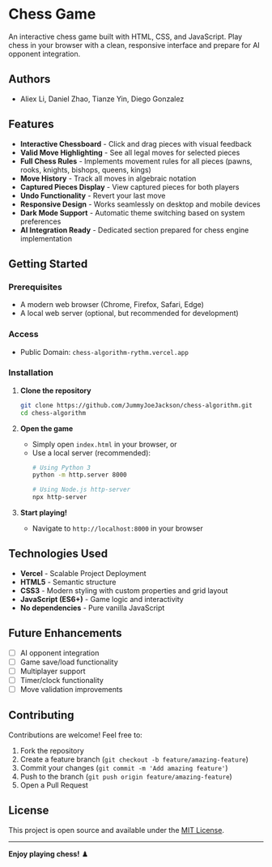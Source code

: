 # Chess Game

An interactive chess game built with HTML, CSS, and JavaScript. Play chess in your browser with a clean, responsive interface and prepare for AI opponent integration.

## Authors

- Aliex Li, Daniel Zhao, Tianze Yin, Diego Gonzalez

## Features

- **Interactive Chessboard** - Click and drag pieces with visual feedback
- **Valid Move Highlighting** - See all legal moves for selected pieces
- **Full Chess Rules** - Implements movement rules for all pieces (pawns, rooks, knights, bishops, queens, kings)
- **Move History** - Track all moves in algebraic notation
- **Captured Pieces Display** - View captured pieces for both players
- **Undo Functionality** - Revert your last move
- **Responsive Design** - Works seamlessly on desktop and mobile devices
- **Dark Mode Support** - Automatic theme switching based on system preferences
- **AI Integration Ready** - Dedicated section prepared for chess engine implementation

## Getting Started

### Prerequisites

- A modern web browser (Chrome, Firefox, Safari, Edge)
- A local web server (optional, but recommended for development)

### Access
- Public Domain: `chess-algorithm-rythm.vercel.app`

### Installation

1. **Clone the repository**
   ```bash
   git clone https://github.com/JummyJoeJackson/chess-algorithm.git
   cd chess-algorithm
   ```

2. **Open the game**
   - Simply open `index.html` in your browser, or
   - Use a local server (recommended):
     ```bash
     # Using Python 3
     python -m http.server 8000
     
     # Using Node.js http-server
     npx http-server
     ```

3. **Start playing!**
   - Navigate to `http://localhost:8000` in your browser

## Technologies Used

- **Vercel** - Scalable Project Deployment
- **HTML5** - Semantic structure
- **CSS3** - Modern styling with custom properties and grid layout
- **JavaScript (ES6+)** - Game logic and interactivity
- **No dependencies** - Pure vanilla JavaScript

## Future Enhancements

- [ ] AI opponent integration
- [ ] Game save/load functionality
- [ ] Multiplayer support
- [ ] Timer/clock functionality
- [ ] Move validation improvements

## Contributing

Contributions are welcome! Feel free to:
1. Fork the repository
2. Create a feature branch (`git checkout -b feature/amazing-feature`)
3. Commit your changes (`git commit -m 'Add amazing feature'`)
4. Push to the branch (`git push origin feature/amazing-feature`)
5. Open a Pull Request

## License

This project is open source and available under the [MIT License](LICENSE).

---

**Enjoy playing chess!** ♟️
